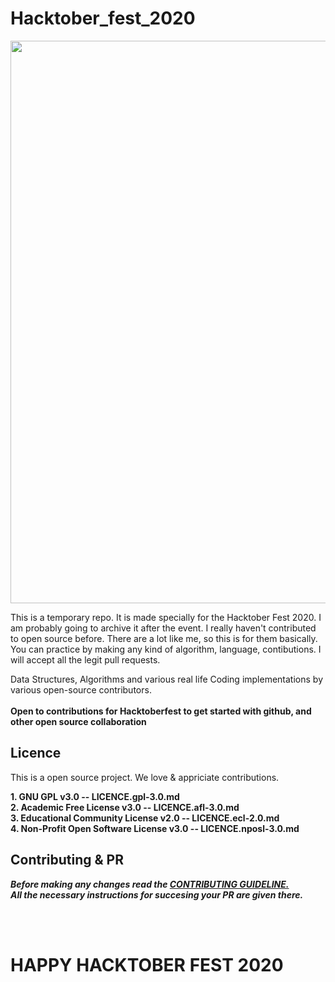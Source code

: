 # Hacktober_fest_2020

<img width='900px' src='https://miro.medium.com/max/2560/1*On6AtQhoMSntm-D63c8XoQ.jpeg'/>

This is a temporary repo. It is made specially for the Hacktober Fest 2020. I am probably going to archive it after the event.
  I really haven't contributed to open source before. There are a lot like me, so this is for them basically. You can practice by making any kind of algorithm, language, contibutions. I will accept all the legit pull requests.<br/>
  
  
  Data Structures, Algorithms and various real life Coding implementations by various open-source contributors.<br/><br/>
**Open to contributions for Hacktoberfest to get started with github, and other open source collaboration**
  
## Licence

This is a open source project. We love & appriciate contributions.

**1. GNU GPL v3.0 -- LICENCE.gpl-3.0.md<br/>
2. Academic Free License v3.0 -- LICENCE.afl-3.0.md<br/>
3. Educational Community License v2.0 -- LICENCE.ecl-2.0.md<br/>
4. Non-Profit Open Software License v3.0 -- LICENCE.nposl-3.0.md**<br/>

## Contributing & PR

***Before making any changes read the [CONTRIBUTING GUIDELINE.](/CONTRIBUTING.md)<br/>
All the necessary instructions for succesing your PR are given there.***

<br/><br/>

# HAPPY HACKTOBER FEST 2020
